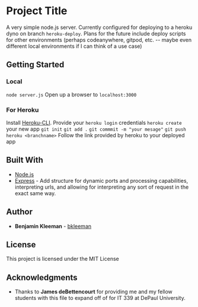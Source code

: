 # Project Title

A very simple node.js server. Currently configured for deploying to a heroku dyno on branch `heroku-deploy`. Plans for the future include deploy scripts for other environments (perhaps codeanywhere, gitpod, etc. -- maybe even different local environments if I can think of a use case)

## Getting Started

### Local

`node server.js`
Open up a browser to `localhost:3000`

### For Heroku

Install [Heroku-CLI](https://devcenter.heroku.com/categories/command-line).
Provide your `heroku login` credentials
`heroku create` your new app
`git init`
`git add .`
`git commmit -m "your mesage"`
`git push heroku <branchname>`
Follow the link provided by heroku to your deployed app

## Built With

* [Node.js](https://nodejs.org/en/) 
* [Express](https://expressjs.com/) - Add structure for dynamic ports and processing capabilities, interpreting urls, and allowing for interpreting any sort of request in the exact same way.

## Author

* **Benjamin Kleeman** - [bkleeman](https://github.com/bkleeman)

## License

This project is licensed under the MIT License

## Acknowledgments

* Thanks to **James deBettencourt** for providing me and my fellow students with this file to expand off of for IT 339 at DePaul University.
